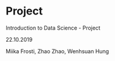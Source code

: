 # Project
Introduction to Data Science - Project

22.10.2019

Miika Frosti, Zhao Zhao, Wenhsuan Hung
